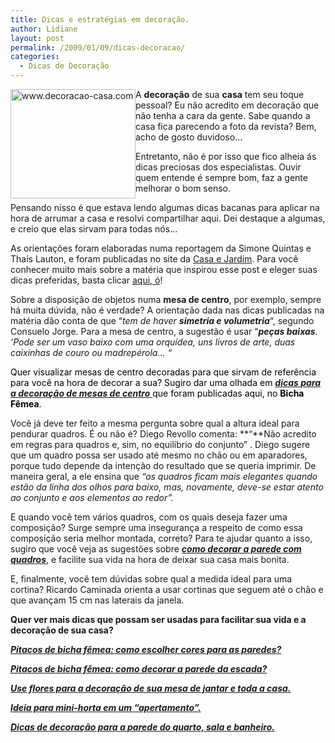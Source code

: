 ```yaml
---
title: Dicas e estratégias em decoração.
author: Lidiane
layout: post
permalink: /2009/01/09/dicas-decoracao/
categories:
  - Dicas de Decoração
---
```

 <img style="display: inline; margin-left: 0; margin-right: 0;" title="www.decoracao-casa.com" src="http://www.decoracao-casa.com/public/images/produtos/1827/variantes/1828/pt/galeria/smimage232.jpg" alt="www.decoracao-casa.com" width="200" height="175" align="left" />A **decoração** de sua **casa** tem seu toque pessoal? Eu não acredito em decoração que não tenha a cara da gente. Sabe quando a casa fica parecendo a foto da revista? Bem, acho de gosto duvidoso…

Entretanto, não é por isso que fico alheia ás dicas preciosas dos especialistas. Ouvir quem entende é sempre bom, faz a gente melhorar o bom senso.

Pensando nisso é que estava lendo algumas dicas bacanas para aplicar na hora de arrumar a casa e resolvi compartilhar aqui. Dei destaque a algumas, e creio que elas sirvam para todas nós&#8230;

As orientações foram elaboradas numa reportagem da Simone Quintas e Thaís Lauton, e foram publicadas no site da <a href="http://revistacasaejardim.globo.com/" target="_blank" rel="noopener noreferrer">Casa e Jardim</a>. Para você conhecer muito mais sobre a matéria que inspirou esse post e eleger suas dicas preferidas, basta clicar <a href="http://revistacasaejardim.globo.com/Casaejardim/0,25928,EJE1682670-2186-6,00.html" target="_blank" rel="noopener noreferrer">aqui, ó</a>!

Sobre a disposição de objetos numa **mesa de centro**, por exemplo, sempre há muita dúvida, não é verdade? A orientação dada nas dicas publicadas na matéria dão conta de que &#8220;_tem de haver **simetria e volumetria**_&#8220;, segundo Consuelo Jorge. Para a mesa de centro, a sugestão é usar &#8220;_**peças baixas**. &#8216;Pode ser um vaso baixo com uma orquídea, uns livros de arte, duas caixinhas de couro ou madrepérola&#8230; &#8220;_

<span style="color: #800080;"><span style="color: #000000;">Quer visualizar mesas de centro decoradas para que sirvam de referência para você na hora de decorar a sua? Sugiro dar uma olhada em <a href="http://www.trololodemulher.com.br/2009/02/10/como-decorar-mesa-centro-sala/" target="_self"><strong><em>dicas para a decoração de mesas de centro</em></strong> </a>que foram publicadas aqui, no <strong>Bicha Fêmea</strong>.</span></span>

Você já deve ter feito a mesma pergunta sobre qual a altura ideal para pendurar quadros. É ou não é? Diego Revollo comenta: **&#8220;**Não acredito em regras para quadros e, sim, no equilíbrio do conjunto&#8221; . Diego sugere que um quadro possa ser usado até mesmo no chão ou em aparadores, porque tudo depende da intenção do resultado que se queria imprimir. De maneira geral, a ele ensina que _&#8220;os quadros ficam mais elegantes quando estão da linha dos olhos para baixo, mas, novamente, deve-se estar atento ao conjunto e aos elementos ao redor&#8221;._

E quando você tem vários quadros, com os quais deseja fazer uma composição? Surge sempre uma insegurança a respeito de como essa composição seria melhor montada, correto? Para te ajudar quanto a isso, sugiro que você veja as sugestões sobre **_<a href="http://www.trololodemulher.com.br/2009/04/07/decoracao-parede-quadros/" target="_self">como decorar a parede com quadros</a>_**, e facilite sua vida na hora de deixar sua casa mais bonita.

E, finalmente, você tem dúvidas sobre qual a medida ideal para uma cortina? Ricardo Caminada orienta a usar cortinas que seguem até o chão e que avançam 15 cm nas laterais da janela.

**Quer ver mais dicas que possam ser usadas para facilitar sua vida e a decoração de sua casa?**

**_<a href="http://www.trololodemulher.com.br/2010/05/31/cores-para-parede/" target="_self">Pitacos de bicha fêmea: como escolher cores para as paredes?</a>_**

**_<a href="http://www.trololodemulher.com.br/2010/05/24/como-decorar-parede-escada/" target="_self">Pitacos de bicha fêmea: como decorar a parede da escada?</a>_**

**_<a href="http://www.trololodemulher.com.br/2009/10/16/flores-decoracao/" target="_self">Use flores para a decoração de sua mesa de jantar e toda a casa.</a>_**

**_<a href="http://www.trololodemulher.com.br/2009/08/24/horta-para-apartamento/" target="_self">Ideia para mini-horta em um &#8220;apertamento&#8221;.</a>_**

**_<a href="http://www.trololodemulher.com.br/2009/07/13/decoracao-parede-sala-banheiro/" target="_self">Dicas de decoração para a parede do quarto, sala e banheiro.</a>_**